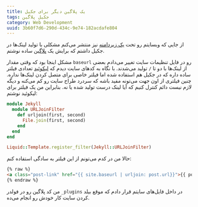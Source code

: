 ```yaml
---
title: یک پلاگین دیگر برای جکیل
tags: جکیل پلاگین
category: Web Development
uuid: 3b60f7d6-290d-434c-9e74-182acdafe804
---
```


از جایی که وبسایتم رو تحت [یک زیردامنه](https://mehdix.org/fa) نیز منتشر می‌کنم مشکلی با تولید لینک‌ها در جکیل داشتم که برایش یک [پلاگین](https://github.com/mehdisadeghi/mehdix.ir/blob/master/_plugins/urljoin.rb) ساده نوشتم.

مشکل اینجا بود که وقتی مقدار `baseurl` رو در فایل تنظیمات سایت تغییر می‌دادم بعضی از لینک‌ها با دو تا `/` تولید می‌شدند. با نگاه به کدهای سایت دیدم که ‏[لیکوئید](https://github.com/Shopify/liquid/wiki/Liquid-for-Designers#standard-filters) تعدادی فیلتر ساده داره که در جکیل هم استفاده شده اما فیلتر خاصی برای متصل کردن لینک‌ها نداره. چنین فیلتری از اون جهت می‌تونه مفید باشه که سردرد طراح سایت رو کم می‌کنه و دیگه لازم نیست دائم کنترل کنیم که آیا لینک درست تولید شده یا نه. بنابراین من یک فیلتر برای لیکوئید نوشتم:

~~~ ruby
module Jekyll
  module URLJoinFilter
    def urljoin(first, second)
      File.join(first, second)
    end
  end
end

Liquid::Template.register_filter(Jekyll::URLJoinFilter)
~~~

حالا من در کدم می‌تونم از این فیلتر به سادگی استفاده کنم:

~~~ html
{% raw %}
<a class="post-link" href="{{ site.baseurl | urljoin: post.url}}">{{ post.title }}</a>
{% endraw %}
~~~

من کد پلاگین رو در فولدر `_plugins` در داخل فایل‌های سایتم قرار دادم که موقع بیلد کردن سایت کار خودش رو انجام می‌ده.
